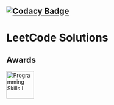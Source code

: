 [![Codacy Badge](https://app.codacy.com/project/badge/Grade/5c86d29b2a9a488fbae236e992e093d9)](https://www.codacy.com/gh/Craevan/LeetCode/dashboard?utm_source=github.com&amp;utm_medium=referral&amp;utm_content=Craevan/LeetCode&amp;utm_campaign=Badge_Grade)
---

# LeetCode Solutions

## Awards

<img src="https://assets.leetcode.com/static_assets/others/%E7%BC%96%E7%A8%8B%E8%83%BD%E5%8A%9B_%E5%85%A5%E9%97%A8.png" width="72" alt="Programming Skills I"/>
